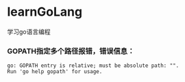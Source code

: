 # learnGoLang
学习go语言编程

### GOPATH指定多个路径报错，错误信息：

	go: GOPATH entry is relative; must be absolute path: "".
	Run 'go help gopath' for usage.	
	